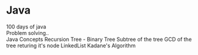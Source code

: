 # Java
100 days of java
<br/>
Problem solving.. <br/>
Java Concepts
Recursion
Tree - Binary Tree
Subtree of the tree
GCD of the tree returing it's node
LinkedList
Kadane's Algorithm
